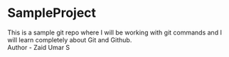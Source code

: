 # SampleProject
This is a sample git repo where  I will be working with git commands and I will learn completely about  Git and Github.
<br>
Author - Zaid Umar S
